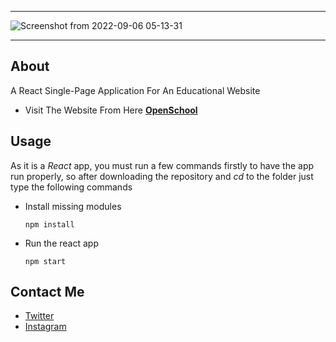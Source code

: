 ----------------
![Screenshot from 2022-09-06 05-13-31](https://user-images.githubusercontent.com/49293816/188545617-8e7e7c47-ed4b-42fe-b210-1afa7702ff28.png)

----------------
## About

A React Single-Page Application For An Educational Website

* Visit The Website From Here **[OpenSchool](https://lelouche01.github.io/OpenSchool/)**

## Usage

As it is a *React* app, you must run a few commands firstly to have the app run properly, so after downloading the repository and *cd* to the folder just type the following commands

* Install missing modules

    ```
    npm install 
    ```
* Run the react app

    ```
    npm start 
    ```

## Contact Me

* [Twitter][_1]
* [Instagram][_2]

[_1]: https://twitter.com/amait0u
[_2]: https://www.instagram.com/amait0u
